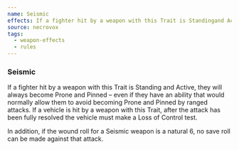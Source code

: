 ```yaml
---
name: Seismic
effects: If a fighter hit by a weapon with this Trait is Standingand Active, they will always become Prone and Pinned – even if they have an ability that would normally allowthem to avoid becoming Prone and Pinned by rangedattacks. If a vehicle is hit by a weapon with this Trait,after the attack has been fully resolved the vehiclemust make a Loss of Control test.In addition, if the wound roll for a Seismic weaponis a natural 6, no save roll can be made againstthat attack.
source: necrovox
tags:
  - weapon-effects
  - rules
---
```

### Seismic

If a fighter hit by a weapon with this Trait is Standing
and Active, they will always become Prone and Pinned – even if they have an ability that would normally allow
them to avoid becoming Prone and Pinned by ranged
attacks. If a vehicle is hit by a weapon with this Trait,
after the attack has been fully resolved the vehicle
must make a Loss of Control test.

In addition, if the wound roll for a Seismic weapon
is a natural 6, no save roll can be made against
that attack.